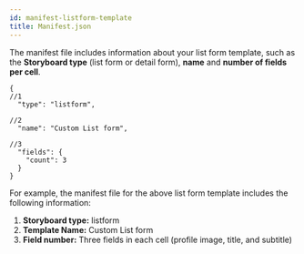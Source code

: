 ```yaml
---
id: manifest-listform-template
title: Manifest.json
---
```

The manifest file includes information about your list form template, such as the **Storyboard type** (list form or detail form), **name** and **number of fields per cell**.

    {
    //1
      "type": "listform",
    
    //2
      "name": "Custom List form",
    
    //3
      "fields": {
        "count": 3
      }
    }
    
    

For example, the manifest file for the above list form template includes the following information:

1. **Storyboard type:** listform
2. **Template Name:** Custom List form
3. **Field number:** Three fields in each cell (profile image, title, and subtitle)